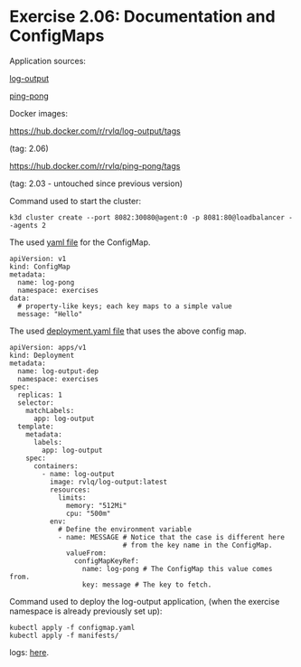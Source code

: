 # Exercise 2.06: Documentation and ConfigMaps

Application sources:

[log-output](https://github.com/rvl-q/hashapp)

[ping-pong](../../ping-pong/)

Docker images:

https://hub.docker.com/r/rvlq/log-output/tags

(tag: 2.06)

https://hub.docker.com/r/rvlq/ping-pong/tags

(tag: 2.03 - untouched since previous version)

Command used to start the cluster:
```
k3d cluster create --port 8082:30080@agent:0 -p 8081:80@loadbalancer --agents 2
```

The used [yaml file](./configmap.yaml) for the ConfigMap.
```
apiVersion: v1
kind: ConfigMap
metadata:
  name: log-pong
  namespace: exercises
data:
  # property-like keys; each key maps to a simple value
  message: "Hello"
```

The used [deployment.yaml file](https://github.com/rvl-q/hashapp/blob/c8054d5b07eec289548c64ea4f6027ba55ccd2c7/manifests/deployment.yaml) that uses the above config map.
```
apiVersion: apps/v1
kind: Deployment
metadata:
  name: log-output-dep
  namespace: exercises
spec:
  replicas: 1
  selector:
    matchLabels:
      app: log-output
  template:
    metadata:
      labels:
        app: log-output
    spec:
      containers:
        - name: log-output
          image: rvlq/log-output:latest
          resources:
            limits:
              memory: "512Mi"
              cpu: "500m"
          env:
            # Define the environment variable
            - name: MESSAGE # Notice that the case is different here
                            # from the key name in the ConfigMap.
              valueFrom:
                configMapKeyRef:
                  name: log-pong # The ConfigMap this value comes from.
                  key: message # The key to fetch.

```

Command used to deploy the log-output application, (when the exercise namespace is already previously set up):
```
kubectl apply -f configmap.yaml
kubectl apply -f manifests/
```
logs:
[here](./e206.txt).
